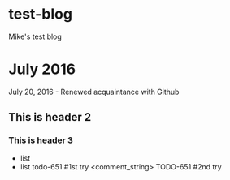 # test-blog
Mike's test blog
# July 2016
July 20, 2016 - Renewed acquaintance with Github
## This is header 2
### This is header 3
* list
* list
todo-651
<ignored text><TODO-651><ignored text> #1st try <comment_string>
TODO-651 #2nd try
